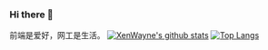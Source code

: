 ### Hi there 👋
前端是爱好，网工是生活。
[![XenWayne's github stats](https://github-readme-stats.vercel.app/api?username=XenWayne)](https://github.com/XenWayne)
[![Top Langs](https://github-readme-stats.vercel.app/api/top-langs/?username=XenWayne)](https://github.com/XenWayne)
<!--
**XenWayne/XenWayne** is a ✨ _special_ ✨ repository because its `README.md` (this file) appears on your GitHub profile.

Here are some ideas to get you started:

- 🔭 I’m currently working on ...
- 🌱 I’m currently learning ...
- 👯 I’m looking to collaborate on ...
- 🤔 I’m looking for help with ...
- 💬 Ask me about ...
- 📫 How to reach me: ...
- 😄 Pronouns: ...
- ⚡ Fun fact: ...
-->
